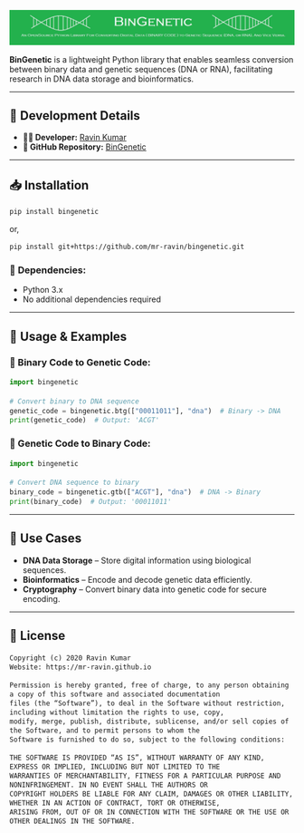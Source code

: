 ![BinGenetic](BinGenetic_Banner.jpg?raw=true)

**BinGenetic** is a lightweight Python library that enables seamless conversion between binary data and genetic sequences (DNA or RNA), facilitating research in DNA data storage and bioinformatics.

---
## 🔧 **Development Details**
- **👨‍💻 Developer:** [Ravin Kumar](https://mr-ravin.github.io)  
- **📂 GitHub Repository:** [BinGenetic](https://github.com/mr-ravin/bingenetic)

---
## 📥 **Installation**
```sh
pip install bingenetic
```
or,
```sh
pip install git+https://github.com/mr-ravin/bingenetic.git
```

### 📌 **Dependencies:**
- Python 3.x
- No additional dependencies required

---
## 🚀 **Usage & Examples**

### 🔹 Binary Code to Genetic Code:
```python
import bingenetic

# Convert binary to DNA sequence
genetic_code = bingenetic.btg(["00011011"], "dna")  # Binary -> DNA
print(genetic_code)  # Output: 'ACGT'
```

### 🔹 Genetic Code to Binary Code:
```python
import bingenetic

# Convert DNA sequence to binary
binary_code = bingenetic.gtb(["ACGT"], "dna")  # DNA -> Binary
print(binary_code)  # Output: '00011011'
```

---
## 📌 **Use Cases**
- **DNA Data Storage** – Store digital information using biological sequences.
- **Bioinformatics** – Encode and decode genetic data efficiently.
- **Cryptography** – Convert binary data into genetic code for secure encoding.

---
## 📜 **License**
```
Copyright (c) 2020 Ravin Kumar
Website: https://mr-ravin.github.io

Permission is hereby granted, free of charge, to any person obtaining a copy of this software and associated documentation 
files (the “Software”), to deal in the Software without restriction, including without limitation the rights to use, copy, 
modify, merge, publish, distribute, sublicense, and/or sell copies of the Software, and to permit persons to whom the 
Software is furnished to do so, subject to the following conditions:

THE SOFTWARE IS PROVIDED “AS IS”, WITHOUT WARRANTY OF ANY KIND, EXPRESS OR IMPLIED, INCLUDING BUT NOT LIMITED TO THE 
WARRANTIES OF MERCHANTABILITY, FITNESS FOR A PARTICULAR PURPOSE AND NONINFRINGEMENT. IN NO EVENT SHALL THE AUTHORS OR 
COPYRIGHT HOLDERS BE LIABLE FOR ANY CLAIM, DAMAGES OR OTHER LIABILITY, WHETHER IN AN ACTION OF CONTRACT, TORT OR OTHERWISE, 
ARISING FROM, OUT OF OR IN CONNECTION WITH THE SOFTWARE OR THE USE OR OTHER DEALINGS IN THE SOFTWARE.
```

